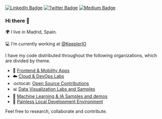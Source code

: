 [![LinkedIn Badge](https://img.shields.io/badge/LinkedIn-blue?logo=Linkedin&logoColor=blue&labelColor=white)](https://www.linkedin.com/in/manueleusebiodepazcarmona/)
[![Twitter Badge](https://img.shields.io/badge/Twitter-blue?logo=twitter&logoColor=white&link=https://twitter.com/@manueldepaz)](https://twitter.com/@manueldepaz)
[![Medium Badge](https://img.shields.io/badge/Medium-black?logo=Medium&logoColor=Red&labelColor=black)](https://www.medium.com/@manueldepaz)

### Hi there 👋

🌍 I live in Madrid, Spain.

💻 I’m currently working at [@KeeplerIO](https://github.com/KeeplerIO)

I have my code distributed throughout the following organizations, which are divided by theme.
 
* 📱 [Frontend & Mobility Apps](https://github.com/Mobile-hub)
* ☁️ [Cloud & DevOps Labs](https://github.com/Cloud-DevOps-Labs)
* :octocat: [Open Source Contributions](https://github.com/open-source-purposals)
* 📊 [Data Visualization Labs and Samples](https://github.com/Data-Viz-Labs)
* 🧠 [Machine Learning & IA Samples and demos](https://github.com/Machine-Learning-Labs)
* 🐳 [Painless Local Development Environment](https://github.com/painless-local-development)


<!-- thanks to: https://gfycat.com/eminentunfinisheddobermanpinscher-windows-10-animated-wallpaper-video-wallpapers -->
Feel free to research, collaborate and contribute.
